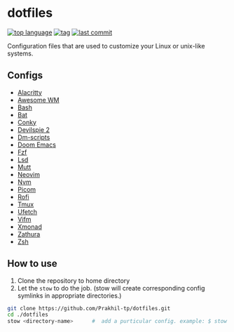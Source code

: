 # dotfiles

[![top language](https://img.shields.io/github/languages/top/prakhil-tp/dotfiles)](https://github.com/prakhil-tp/dotfiles/search?l=vim%20script)
[![tag](https://img.shields.io/github/v/tag/prakhil-tp/dotfiles)](https://github.com/prakhil-tp/dotfiles/tags)
[![last commit](https://img.shields.io/github/last-commit/prakhil-tp/dotfiles)](https://github.com/Prakhil-tp/dotfiles/commits/master)

Configuration files that are used to customize your Linux or unix-like systems. 

## Configs

- [Alacritty](https://github.com/Prakhil-tp/dotfiles/tree/master/Alacritty/.config/)
- [Awesome WM](https://github.com/Prakhil-tp/dotfiles/tree/master/awesome/.config/awesome)
- [Bash](https://github.com/Prakhil-tp/dotfiles/tree/master/bash/)
- [Bat](https://github.com/Prakhil-tp/dotfiles/tree/master/bat/.config/bat/)
- [Conky](https://github.com/Prakhil-tp/dotfiles/tree/master/conky/.config/conky/)
- [Devilspie 2](https://github.com/Prakhil-tp/dotfiles/tree/master/devilspie2/.config/devilspie2/)
- [Dm-scripts](https://github.com/Prakhil-tp/dotfiles/tree/master/dm-scripts/scripts)
- [Doom Emacs](https://github.com/Prakhil-tp/dotfiles/tree/master/emacs/)
- [Fzf](https://github.com/Prakhil-tp/dotfiles/tree/master/fzf/)
- [Lsd](https://github.com/Prakhil-tp/dotfiles/tree/master/lsd/.config/lsd)
- [Mutt](https://github.com/Prakhil-tp/dotfiles/tree/master/mutt/.config/mutt/)
- [Neovim](https://github.com/Prakhil-tp/dotfiles/tree/master/nvim/.config/nvim/)
- [Nvm](https://github.com/Prakhil-tp/dotfiles/tree/master/nvm/)
- [Picom](https://github.com/Prakhil-tp/dotfiles/tree/master/picom/.config/picom)
- [Rofi](https://github.com/Prakhil-tp/dotfiles/tree/master/rofi/.config/rofi)
- [Tmux](https://github.com/Prakhil-tp/dotfiles/tree/master/tmux/)
- [Ufetch](https://github.com/Prakhil-tp/dotfiles/tree/master/ufetch)
- [Vifm](https://github.com/Prakhil-tp/dotfiles/tree/master/vifm/.config/vifm/)
- [Xmonad](https://github.com/Prakhil-tp/dotfiles/tree/master/xmonad/.xmonad)
- [Zathura](https://github.com/Prakhil-tp/dotfiles/tree/master/zathura/.config/zathura)
- [Zsh](https://github.com/Prakhil-tp/dotfiles/tree/master/zsh/)

## How to use

1. Clone the repository to home directory
2. Let the `stow` to do the job. (stow will create corresponding config symlinks in appropriate directories.)

``` sh
git clone https://github.com/Prakhil-tp/dotfiles.git
cd ./dotfiles
stow <directory-name>      #  add a purticular config. example: $ stow alacritty
```

